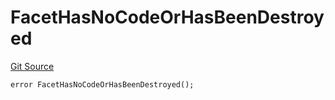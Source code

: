 # FacetHasNoCodeOrHasBeenDestroyed
[Git Source](https://github.com/thrackle-io/tron/blob/e7ccb5e31cec6bae24fd2e457f70702e05f2d4b6/src/protocol/economic/ruleProcessor/RuleProcessorDiamond.sol)


```solidity
error FacetHasNoCodeOrHasBeenDestroyed();
```

